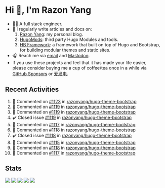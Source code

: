 # Hi 👋, I'm Razon Yang

<!--
![Visitors](https://komarev.com/ghpvc/?username=razonyang&label=visitors&color=0e75b6&style=flat-square)
![GitHub User's stars](https://img.shields.io/github/stars/razonyang?style=flat-square)
[![Website](https://img.shields.io/website?style=flat-square&url=https%3A%2F%2Frazonyang.com%2F)](https://razonyang.com/)
![GitHub followers](https://img.shields.io/github/followers/razonyang?style=flat-square)
-->

- 👨‍💻 A full stack engineer.
- 📝 I regularly write articles and docs on:
    1. [Razon Yang](https://razonyang.com/): my personal blog.
    1. [HugoMods](https://hugomods.com/): third party Hugo Modules and tools.
    1. [HB Framework](https://hbstack.dev/): a framework that built on top of Hugo and Bootstrap, for building modular themes and static sites.
- 🎧 Reach me via [email](mailto:razonyang@gmail.com) and [Mastodon](https://techhub.social/@razonyang).
- If you use these projects and feel that it has made your life easier, please consider buying me a cup of coffee/tea once in a while via [GitHub Sponsors](https://github.com/sponsors/razonyang) or [爱发电](https://afdian.com/a/razonyang).

## Recent Activities

<!--RECENT_ACTIVITY:start-->
1. 💬 Commented on [#1123](https://github.com/razonyang/hugo-theme-bootstrap/issues/1123#issuecomment-2676863209) in [razonyang/hugo-theme-bootstrap](https://github.com/razonyang/hugo-theme-bootstrap)<br>
2. 💬 Commented on [#1119](https://github.com/razonyang/hugo-theme-bootstrap/issues/1119#issuecomment-2666555005) in [razonyang/hugo-theme-bootstrap](https://github.com/razonyang/hugo-theme-bootstrap)<br>
3. 💬 Commented on [#1119](https://github.com/razonyang/hugo-theme-bootstrap/issues/1119#issuecomment-2666544824) in [razonyang/hugo-theme-bootstrap](https://github.com/razonyang/hugo-theme-bootstrap)<br>
4. ✔️ Closed issue [#1119](https://github.com/razonyang/hugo-theme-bootstrap/issues/1119) in [razonyang/hugo-theme-bootstrap](https://github.com/razonyang/hugo-theme-bootstrap)<br>
5. 💬 Commented on [#1117](https://github.com/razonyang/hugo-theme-bootstrap/issues/1117#issuecomment-2666338245) in [razonyang/hugo-theme-bootstrap](https://github.com/razonyang/hugo-theme-bootstrap)<br>
6. 💬 Commented on [#1118](https://github.com/razonyang/hugo-theme-bootstrap/issues/1118#issuecomment-2664528725) in [razonyang/hugo-theme-bootstrap](https://github.com/razonyang/hugo-theme-bootstrap)<br>
7. ✔️ Closed issue [#1118](https://github.com/razonyang/hugo-theme-bootstrap/issues/1118) in [razonyang/hugo-theme-bootstrap](https://github.com/razonyang/hugo-theme-bootstrap)<br>
8. 💬 Commented on [#1115](https://github.com/razonyang/hugo-theme-bootstrap/issues/1115#issuecomment-2664528511) in [razonyang/hugo-theme-bootstrap](https://github.com/razonyang/hugo-theme-bootstrap)<br>
9. 💬 Commented on [#1118](https://github.com/razonyang/hugo-theme-bootstrap/issues/1118#issuecomment-2664332659) in [razonyang/hugo-theme-bootstrap](https://github.com/razonyang/hugo-theme-bootstrap)<br>
10. 💬 Commented on [#1117](https://github.com/razonyang/hugo-theme-bootstrap/issues/1117#issuecomment-2664331349) in [razonyang/hugo-theme-bootstrap](https://github.com/razonyang/hugo-theme-bootstrap)<br>
<!--RECENT_ACTIVITY:end-->

## Stats

![](https://github-profile-summary-cards.vercel.app/api/cards/profile-details?username=razonyang&theme=github)
![](https://github-profile-summary-cards.vercel.app/api/cards/repos-per-language?username=razonyang&theme=github)
![](https://github-profile-summary-cards.vercel.app/api/cards/most-commit-language?username=razonyang&theme=github)
![](https://github-profile-summary-cards.vercel.app/api/cards/stats?username=razonyang&theme=github)
![](https://github-profile-summary-cards.vercel.app/api/cards/productive-time?username=razonyang&theme=github)

<!--more
## Projects

[![Hugo Bootstrap Theme](https://github-readme-stats.vercel.app/api/pin/?username=razonyang&repo=hugo-theme-bootstrap)](https://github.com/razonyang/hugo-theme-bootstrap)
[![CleverGo](https://github-readme-stats.vercel.app/api/pin/?username=clevergo&repo=clevergo)](https://github.com/clevergo/clevergo)
[![Hugo Bootstrap Theme Skeleton](https://github-readme-stats.vercel.app/api/pin/?username=razonyang&repo=hugo-theme-bootstrap-skeleton)](https://github.com/razonyang/hugo-theme-bootstrap-skeleton)
[![HugoPress](https://github-readme-stats.vercel.app/api/pin/?username=hugomods&repo=hugopress)](https://github.com/hugomods/hugopress)
[![Hugo Search Module](https://github-readme-stats.vercel.app/api/pin/?username=hugomods&repo=search)](https://github.com/hugomods/search)
[![Hugo Images Module](https://github-readme-stats.vercel.app/api/pin/?username=hugomods&repo=images)](https://github.com/hugomods/images)
[![Hugo Bootstrap Framework](https://github-readme-stats.vercel.app/api/pin/?username=hbstack&repo=hb)](https://github.com/hbstack/hb)
[![Hugo Docker Images](https://github-readme-stats.vercel.app/api/pin/?username=hugomods&repo=docker)](https://github.com/hugomods/docker)
[![Hugo Base Module](https://github-readme-stats.vercel.app/api/pin/?username=razonyang&repo=hugo-mod-base)](https://github.com/razonyang/hugo-mod-base)
[![Hugo Icons Module](https://github-readme-stats.vercel.app/api/pin/?username=razonyang&repo=hugo-mod-icons)](https://github.com/razonyang/hugo-mod-icons)
[![Hugo SEO Module](https://github-readme-stats.vercel.app/api/pin/?username=razonyang&repo=hugo-mod-seo)](https://github.com/razonyang/hugo-mod-seo)
[![Hugo Code Block Panel Module](https://github-readme-stats.vercel.app/api/pin/?username=razonyang&repo=hugo-mod-code-block-panel)](https://github.com/razonyang/hugo-mod-code-block-panel)
[![Hugo Gravatar Module](https://github-readme-stats.vercel.app/api/pin/?username=razonyang&repo=hugo-mod-gravatar)](https://github.com/razonyang/hugo-mod-gravatar)
[![Hugo Giscus Module](https://github-readme-stats.vercel.app/api/pin/?username=razonyang&repo=hugo-mod-giscus)](https://github.com/razonyang/hugo-mod-giscus)
[![Hugo Utterances Module](https://github-readme-stats.vercel.app/api/pin/?username=razonyang&repo=hugo-mod-utterances)](https://github.com/razonyang/hugo-mod-utterances)
[![Yii2 Application Template](https://github-readme-stats.vercel.app/api/pin/?username=razonyang&repo=yii2-app-template)](https://github.com/razonyang/yii2-app-template)
[![Yii2 Vue Admin](https://github-readme-stats.vercel.app/api/pin/?username=razonyang&repo=yii2-vue-admin)](https://github.com/razonyang/yii2-vue-admin)
[![Go FastRouter](https://github-readme-stats.vercel.app/api/pin/?username=razonyang&repo=fastrouter)](https://github.com/razonyang/fastrouter)
[![CleverGo JSend](https://github-readme-stats.vercel.app/api/pin/?username=clevergo&repo=jsend)](https://github.com/clevergo/jsend)
-->
